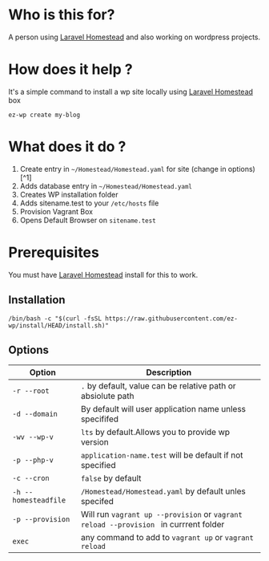 # Who is this for?

A person using [Laravel Homestead](https://laravel.com/docs/9.x/homestead) and also working on wordpress projects.

# How does it help ?

It's a simple command to install a wp site locally using [Laravel Homestead](https://laravel.com/docs/9.x/homestead) box

```
ez-wp create my-blog
```

# What does it do ?

1. Create entry in `~/Homestead/Homestead.yaml` for site (change in options)[^1]
2. Adds database entry in `~/Homestead/Homestead.yaml`
3. Creates WP installation folder
4. Adds sitename.test to your `/etc/hosts` file
5. Provision Vagrant Box
6. Opens Default Browser on `sitename.test`

# Prerequisites

You must have [Laravel Homestead](https://laravel.com/docs/9.x/homestead) install for this to work. 

## Installation

```
/bin/bash -c "$(curl -fsSL https://raw.githubusercontent.com/ez-wp/install/HEAD/install.sh)"
```

## Options

| Option               | Description                                                                           |
| -------------------- | ------------------------------------------------------------------------------------- |
| `-r --root`          | `.` by default, value can be relative path or absiolute path                          |
| `-d --domain`        | By default will user application name unless specififed                               |
| `-wv --wp-v`         | `lts` by default.Allows you to provide wp version                                     |
| `-p --php-v`         | `application-name.test` will be default if not specified                              |
| `-c --cron`          | `false` by default                                                                    |
| `-h --homesteadfile` | `/Homestead/Homestead.yaml` by default unles specifed                                 |
| `-p --provision`     | Will run `vagrant up --provision` or `vagrant reload --provision ` in currrent folder |
| `exec`               | any command to add to `vagrant up` or `vagrant reload`                                |

